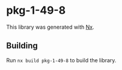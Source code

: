 # pkg-1-49-8

This library was generated with [Nx](https://nx.dev).

## Building

Run `nx build pkg-1-49-8` to build the library.
